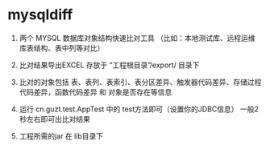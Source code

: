 # mysqldiff


1. 两个 MYSQL 数据库对象结构快速比对工具 （比如：本地测试库、远程运维库表结构、表中列等对比）

2. 比对结果导出EXCEL 存放于 “工程根目录”/export/ 目录下

3. 比对的对象包括 表、表列、表索引、表分区差异、触发器代码差异、存储过程代码差异，函数代码差异 和 对象是否存在等信息

4. 运行 cn.guzt.test.AppTest 中的 test方法即可（设置你的JDBC信息）  一般2秒左右即可出比对结果

5. 工程所需的jar 在 lib目录下
